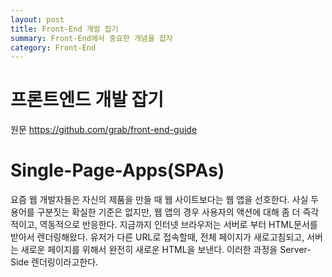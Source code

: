```yaml
---
layout: post
title: Front-End 개발 잡기
summary: Front-End에서 중요한 개념을 잡자
category: Front-End
---
```


# 프론트엔드 개발 잡기
원문 <https://github.com/grab/front-end-guide>

# Single-Page-Apps(SPAs)
요즘 웹 개발자들은 자신의 제품을 만들 때 웹 사이트보다는 웹 앱을 선호한다. 사실 두 용어를 구분짓는 확실한 기준은 없지만, 웹 앱의 경우 사용자의 액션에 대해 좀 더 즉각적이고, 역동적으로 반응한다. 지금까지 인터넷 브라우저는 서버로 부터 HTML문서를 받아서 렌더링해왔다. 유저가 다른 URL로 접속할때, 전체 페이지가 새로고침되고, 서버는 새로운 페이지를 위해서 완전히 새로운 HTML을 보낸다. 이러한 과정을 Server-Side 렌더링이라고한다.
